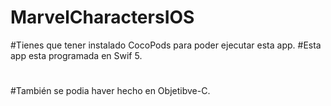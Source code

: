 # MarvelCharactersIOS

#Tienes que tener instalado CocoPods para poder ejecutar esta app.
#Esta app esta programada en Swif 5.
#
#También se podia haver hecho en Objetibve-C.
